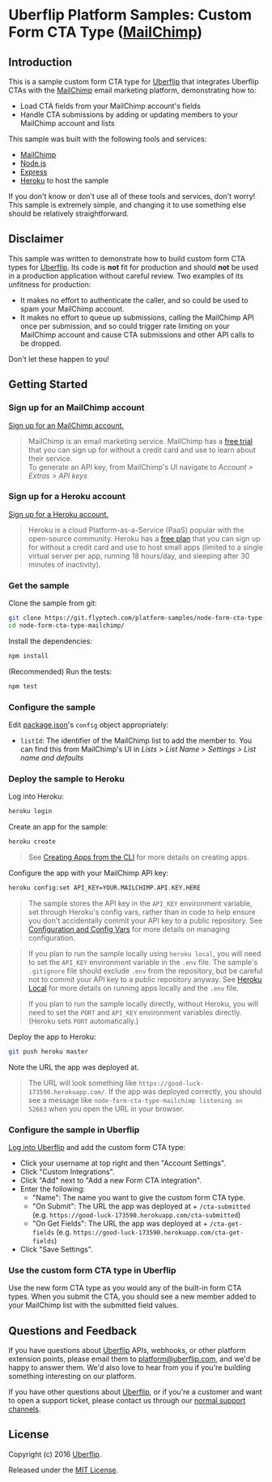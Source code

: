 # Uberflip Platform Samples: Custom Form CTA Type ([MailChimp](http://mailchimp.com/))

## Introduction

This is a sample custom form CTA type for [Uberflip](http://www.uberflip.com/) that integrates Uberflip CTAs with the [MailChimp](http://mailchimp.com/) email marketing platform, demonstrating how to:

* Load CTA fields from your MailChimp account's fields
* Handle CTA submissions by adding or updating members to your MailChimp account and lists

This sample was built with the following tools and services:

* [MailChimp](http://mailchimp.com/)
* [Node.js](https://nodejs.org/)
* [Express](http://expressjs.com/)
* [Heroku](https://www.heroku.com/) to host the sample

If you don't know or don't use all of these tools and services, don't worry!  This sample is extremely simple, and changing it to use something else should be relatively straightforward.

## Disclaimer

This sample was written to demonstrate how to build custom form CTA types for [Uberflip](http://www.uberflip.com/). Its code is **not** fit for production and should **not** be used in a production application without careful review.  Two examples of its unfitness for production:

* It makes no effort to authenticate the caller, and so could be used to spam your MailChimp account.
* It makes no effort to queue up submissions, calling the MailChimp API once per submission, and so could trigger rate limiting on your MailChimp account and cause CTA submissions and other API calls to be dropped.

Don't let these happen to you!

## Getting Started

### Sign up for an MailChimp account

[Sign up for an MailChimp account.](http://mailchimp.com/get-started/)

> MailChimp is an email marketing service. MailChimp has a [free trial](https://login.mailchimp.com/signup/) that you can sign up for without a credit card and use to learn about their service.  
> To generate an API key, from MailChimp's UI navigate to *Account > Extras > API keys*

### Sign up for a Heroku account

[Sign up for a Heroku account.](https://signup.heroku.com/)

> Heroku is a cloud Platform-as-a-Service (PaaS) popular with the open-source community. Heroku has a [free plan](https://www.heroku.com/pricing) that you can sign up for without a credit card and use to host small apps (limited to a single virtual server per app, running 18 hours/day, and sleeping after 30 minutes of inactivity).  

### Get the sample

Clone the sample from git:

```bash
git clone https://git.flyptech.com/platform-samples/node-form-cta-type-mailchimp.git
cd node-form-cta-type-mailchimp/
```

Install the dependencies:
```bash
npm install
```

(Recommended) Run the tests:
```bash
npm test
```

### Configure the sample

Edit [package.json](package.json)'s `config` object appropriately:

* `listId`: The identifier of the MailChimp list to add the member to. You can find this from MailChimp's UI in *Lists > List Name > Settings > List name and defaults*

### Deploy the sample to Heroku

Log into Heroku:
```bash
heroku login
```

Create an app for the sample:
```bash
heroku create
```
> See [Creating Apps from the CLI](https://devcenter.heroku.com/articles/creating-apps) for more details on creating apps.

Configure the app with your MailChimp API key:
```bash
heroku config:set API_KEY=YOUR.MAILCHIMP.API.KEY.HERE
```
> The sample stores the API key in the `API_KEY` environment variable, set through Heroku's config vars, rather than in code to help ensure you don't accidentally commit your API key to a public repository.  See [Configuration and Config Vars](https://devcenter.heroku.com/articles/config-vars) for more details on managing configuration.

> If you plan to run the sample locally using `heroku local`, you will need to set the `API_KEY` environment variable in the `.env` file.  The sample's `.gitignore` file should exclude `.env` from the repository, but be careful not to commit your API key to a public repository anyway.  See [Heroku Local](https://devcenter.heroku.com/articles/heroku-local) for more details on running apps locally and the `.env` file.

> If you plan to run the sample locally directly, without Heroku, you will need to set the `PORT` and `API_KEY` environment variables directly.  (Heroku sets `PORT` automatically.)

Deploy the app to Heroku:
```bash
git push heroku master
```

Note the URL the app was deployed at.

> The URL will look something like `https://good-luck-173590.herokuapp.com/`.  If the app was deployed correctly, you should see a message like `node-form-cta-type-mailchimp listening on 52663` when you open the URL in your browser.

### Configure the sample in Uberflip

[Log into Uberflip](https://app.uberflip.com/) and add the custom form CTA type:

* Click your username at top right and then "Account Settings".
* Click "Custom Integrations".
* Click "Add" next to "Add a new Form CTA integration".
* Enter the following:
  * "Name": The name you want to give the custom form CTA type.
  * "On Submit": The URL the app was deployed at + `/cta-submitted` (e.g. `https://good-luck-173590.herokuapp.com/cta-submitted`)
  * "On Get Fields": The URL the app was deployed at + `/cta-get-fields` (e.g. `https://good-luck-173590.herokuapp.com/cta-get-fields`)
* Click "Save Settings".

### Use the custom form CTA type in Uberflip

Use the new form CTA type as you would any of the built-in form CTA types.  When you submit the CTA, you should see a new member added to your MailChimp list with the submitted field values.

## Questions and Feedback

If you have questions about [Uberflip](http://www.uberflip.com/) APIs, webhooks, or other platform extension points, please email them to [platform@uberflip.com](mailto:platform@uberflip.com), and we'd be happy to answer them.  We'd also love to hear from you if you're building something interesting on our platform.  

If you have other questions about [Uberflip](http://www.uberflip.com/), or if you're a customer and want to open a support ticket, please contact us through our [normal support channels](http://www.uberflip.com/contact).

## License

Copyright (c) 2016 [Uberflip](http://www.uberflip.com/).

Released under the [MIT License](LICENSE).
